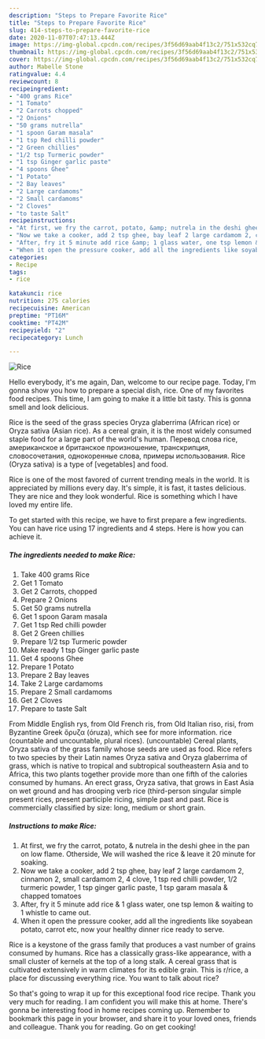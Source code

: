 ```yaml
---
description: "Steps to Prepare Favorite Rice"
title: "Steps to Prepare Favorite Rice"
slug: 414-steps-to-prepare-favorite-rice
date: 2020-11-07T07:47:13.444Z
image: https://img-global.cpcdn.com/recipes/3f56d69aab4f13c2/751x532cq70/rice-recipe-main-photo.jpg
thumbnail: https://img-global.cpcdn.com/recipes/3f56d69aab4f13c2/751x532cq70/rice-recipe-main-photo.jpg
cover: https://img-global.cpcdn.com/recipes/3f56d69aab4f13c2/751x532cq70/rice-recipe-main-photo.jpg
author: Mabelle Stone
ratingvalue: 4.4
reviewcount: 8
recipeingredient:
- "400 grams Rice"
- "1 Tomato"
- "2 Carrots chopped"
- "2 Onions"
- "50 grams nutrella"
- "1 spoon Garam masala"
- "1 tsp Red chilli powder"
- "2 Green chillies"
- "1/2 tsp Turmeric powder"
- "1 tsp Ginger garlic paste"
- "4 spoons Ghee"
- "1 Potato"
- "2 Bay leaves"
- "2 Large cardamoms"
- "2 Small cardamoms"
- "2 Cloves"
- "to taste Salt"
recipeinstructions:
- "At first, we fry the carrot, potato, &amp; nutrela in the deshi ghee in the pan on low flame. Otherside, We will washed the rice &amp; leave it 20 minute for soaking."
- "Now we take a cooker, add 2 tsp ghee, bay leaf 2 large cardamom 2, cinnamon 2, small cardamom 2, 4 clove, 1 tsp red chilli powder, 1/2 turmeric powder, 1 tsp ginger garlic paste, 1 tsp garam masala &amp; chapped tomatoes"
- "After, fry it 5 minute add rice &amp; 1 glass water, one tsp lemon &amp; waiting to 1 whistle to came out."
- "When it open the pressure cooker, add all the ingredients like soyabean potato, carrot etc, now your healthy dinner rice ready to serve."
categories:
- Recipe
tags:
- rice

katakunci: rice 
nutrition: 275 calories
recipecuisine: American
preptime: "PT16M"
cooktime: "PT42M"
recipeyield: "2"
recipecategory: Lunch

---
```



![Rice](https://img-global.cpcdn.com/recipes/3f56d69aab4f13c2/751x532cq70/rice-recipe-main-photo.jpg)

Hello everybody, it's me again, Dan, welcome to our recipe page. Today, I'm gonna show you how to prepare a special dish, rice. One of my favorites food recipes. This time, I am going to make it a little bit tasty. This is gonna smell and look delicious.

Rice is the seed of the grass species Oryza glaberrima (African rice) or Oryza sativa (Asian rice). As a cereal grain, it is the most widely consumed staple food for a large part of the world&#39;s human. Перевод слова rice, американское и британское произношение, транскрипция, словосочетания, однокоренные слова, примеры использования. Rice (Oryza sativa) is a type of [vegetables] and food.

Rice is one of the most favored of current trending meals in the world. It is appreciated by millions every day. It's simple, it is fast, it tastes delicious. They are nice and they look wonderful. Rice is something which I have loved my entire life.


To get started with this recipe, we have to first prepare a few ingredients. You can have rice using 17 ingredients and 4 steps. Here is how you can achieve it.

<!--inarticleads1-->

##### The ingredients needed to make Rice:

1. Take 400 grams Rice
1. Get 1 Tomato
1. Get 2 Carrots, chopped
1. Prepare 2 Onions
1. Get 50 grams nutrella
1. Get 1 spoon Garam masala
1. Get 1 tsp Red chilli powder
1. Get 2 Green chillies
1. Prepare 1/2 tsp Turmeric powder
1. Make ready 1 tsp Ginger garlic paste
1. Get 4 spoons Ghee
1. Prepare 1 Potato
1. Prepare 2 Bay leaves
1. Take 2 Large cardamoms
1. Prepare 2 Small cardamoms
1. Get 2 Cloves
1. Prepare to taste Salt


From Middle English rys, from Old French ris, from Old Italian riso, risi, from Byzantine Greek ὄρυζα (óruza), which see for more information. rice (countable and uncountable, plural rices). (uncountable) Cereal plants, Oryza sativa of the grass family whose seeds are used as food. Rice refers to two species by their Latin names Oryza sativa and Oryza glaberrima of grass, which is native to tropical and subtropical southeastern Asia and to Africa, this two plants together provide more than one fifth of the calories consumed by humans. An erect grass, Oryza sativa, that grows in East Asia on wet ground and has drooping verb rice (third-person singular simple present rices, present participle ricing, simple past and past. Rice is commercially classified by size: long, medium or short grain. 

<!--inarticleads2-->

##### Instructions to make Rice:

1. At first, we fry the carrot, potato, &amp; nutrela in the deshi ghee in the pan on low flame. Otherside, We will washed the rice &amp; leave it 20 minute for soaking.
1. Now we take a cooker, add 2 tsp ghee, bay leaf 2 large cardamom 2, cinnamon 2, small cardamom 2, 4 clove, 1 tsp red chilli powder, 1/2 turmeric powder, 1 tsp ginger garlic paste, 1 tsp garam masala &amp; chapped tomatoes
1. After, fry it 5 minute add rice &amp; 1 glass water, one tsp lemon &amp; waiting to 1 whistle to came out.
1. When it open the pressure cooker, add all the ingredients like soyabean potato, carrot etc, now your healthy dinner rice ready to serve.


Rice is a keystone of the grass family that produces a vast number of grains consumed by humans. Rice has a classically grass-like appearance, with a small cluster of kernels at the top of a long stalk. A cereal grass that is cultivated extensively in warm climates for its edible grain. This is r/rice, a place for discussing everything rice. You want to talk about rice? 

So that's going to wrap it up for this exceptional food rice recipe. Thank you very much for reading. I am confident you will make this at home. There's gonna be interesting food in home recipes coming up. Remember to bookmark this page in your browser, and share it to your loved ones, friends and colleague. Thank you for reading. Go on get cooking!
